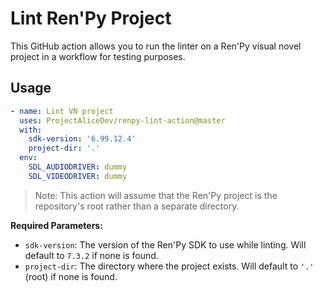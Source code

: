 # Lint Ren'Py Project

This GitHub action allows you to run the linter on a Ren'Py visual novel project in a workflow for testing purposes.

## Usage

```yml
- name: Lint VN project
  uses: ProjectAliceDev/renpy-lint-action@master
  with:
    sdk-version: '6.99.12.4'
    project-dir: '.'
  env:
    SDL_AUDIODRIVER: dummy
    SDL_VIDEODRIVER: dummy
```

> Note: This action will assume that the Ren'Py project is the repository's root rather than a separate directory.

**Required Parameters:**

- `sdk-version`: The version of the Ren'Py SDK to use while linting. Will default to `7.3.2` if none is found.
- `project-dir`: The directory where the project exists. Will default to `'.'` (root) if none is found.
